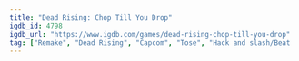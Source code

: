 ```yaml
---
title: "Dead Rising: Chop Till You Drop"
igdb_id: 4798
igdb_url: "https://www.igdb.com/games/dead-rising-chop-till-you-drop"
tag: ["Remake", "Dead Rising", "Capcom", "Tose", "Hack and slash/Beat 'em up", "Single player", "Third person", "Action", "Horror", "Survival", "Comedy", "Sandbox"]
---
```

